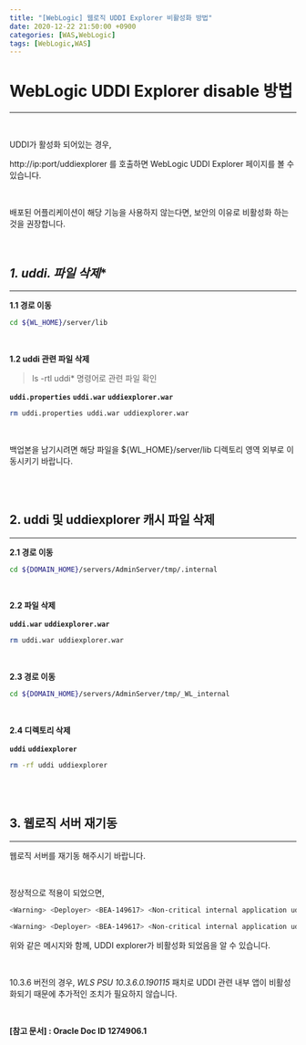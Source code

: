 ```yaml
---
title: "[WebLogic] 웹로직 UDDI Explorer 비활성화 방법"
date: 2020-12-22 21:50:00 +0900
categories: [WAS,WebLogic]
tags: [WebLogic,WAS]
---
```




# **WebLogic UDDI Explorer disable 방법**

---

<br/>

UDDI가 활성화 되어있는 경우,

http://ip:port/uddiexplorer 를 호출하면 WebLogic UDDI Explorer 페이지를 볼 수 있습니다.

<br/>

배포된 어플리케이션이 해당 기능을 사용하지 않는다면, 보안의 이유로 비활성화 하는 것을 권장합니다.



<br/>

## **1. uddi.* 파일 삭제**

---

**1.1 경로 이동**

```sh
cd ${WL_HOME}/server/lib
```

<br/>

**1.2 uddi 관련 파일 삭제**

> ls -rtl uddi* 명령어로 관련 파일 확인

**`uddi.properties`** **`uddi.war`** **`uddiexplorer.war`**

```sh
rm uddi.properties uddi.war uddiexplorer.war
```

<br/>

백업본을 남기시려면 해당 파일을 ${WL_HOME}/server/lib 디렉토리 영역 외부로 이동시키기 바랍니다.

<br/>

<br/>

## **2. uddi 및 uddiexplorer 캐시 파일 삭제**

---

**2.1 경로 이동**

```sh
cd ${DOMAIN_HOME}/servers/AdminServer/tmp/.internal
```

<br/>

**2.2 파일 삭제**

**`uddi.war`** **`uddiexplorer.war`**

```sh
rm uddi.war uddiexplorer.war
```



<br/>

**2.3 경로 이동**

```sh
cd ${DOMAIN_HOME}/servers/AdminServer/tmp/_WL_internal
```

<br/>

**2.4 디렉토리 삭제**

**`uddi`** **`uddiexplorer`**

```sh
rm -rf uddi uddiexplorer
```



<br/>

<br/>

## **3. 웹로직 서버 재기동**

---

웹로직 서버를 재기동 해주시기 바랍니다.

<br/>

정상적으로 적용이 되었으면, 

```sh
<Warning> <Deployer> <BEA-149617> <Non-critical internal application uddi was not deployed. Error: [Deployer:149158]No application files exist at '<WL_HOME>\server\lib\uddi.war'.>

<Warning> <Deployer> <BEA-149617> <Non-critical internal application uddiexplorer was not deployed. Error: [Deployer:149158]No application files exist at '<WL_HOME>\server\lib\uddiexplorer.war'.>
```



위와 같은 메시지와 함께, UDDI explorer가 비활성화 되었음을 알 수 있습니다.

<br/>

10.3.6 버전의 경우, *WLS PSU 10.3.6.0.190115* 패치로 UDDI 관련 내부 앱이 비활성화되기 때문에 추가적인 조치가 필요하지 않습니다.

<br/>

**[참고 문서] : Oracle Doc ID 1274906.1** 

<br/>